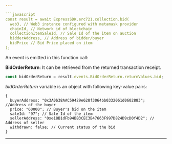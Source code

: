 ```yaml
---

```javascript
const result = await ExpressSDK.erc721.collection.bid(
  web3, // Web3 instance configured with metamask provider
  chainId, // Network id of blockchain
  collectionItemSaleId, // Sale Id of the item on auction
  bidderAddress, // Address of bidder/buyer
  bidPrice // Bid Price placed on item
);
```

An event is emitted in this function call:

**BidOrderReturn**: It can be retrieved from the returned transaction receipt.

```javascript
const bidOrderReturn = result.events.BidOrderReturn.returnValues.bid;
```

_bidOrderReturn_ variable is an object with following key-value pairs:

```
{
  buyerAddress: "0x3A0b38AAC59429e628f3064bb0332061d0602883"; //Address of the buyer
  price: "60000"; // Buyer's bid on the item
  saleId: "97"; // Sale Id of the item
  sellerAddress: "0xe18B1dFb94BB3CEC3B47663F997D824D9cD0f4D2"; // Address of seller
  withdrawn: false; // Current status of the bid
} 
```

---
```


